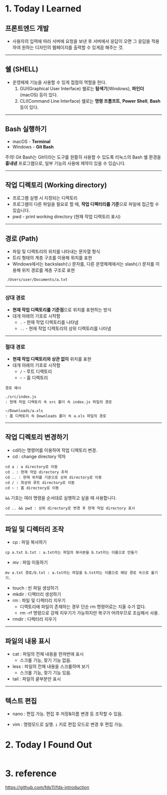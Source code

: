 # 1. Today I Learned


## 프론트엔드 개발

- 사용자의 입력에 따라 서버에 요청을 보낸 후 서버에서 응답이 오면 그 응답을 적용하여 원하는 디자인의 웹페이지를 출력할 수 있게끔 해주는 것.

---

## 쉘 (SHELL)

- 운영체제 기능을 사용할 수 있게 접점의 역할을 한다. 
    1. GUI(Graphical User Interface) 쉘로는 **탐색기**(Windows), **파인더**(macOS) 등이 있다.
    2. CLI(Command Line Interface) 쉘로는 **명령 프롬프트**, **Power Shell**, **Bash** 등이 있다.

---

## Bash 실행하기

- macOS - **Terminal**
- Windows - **Git Bash**

주의! Git Bash는 Git이라는 도구를 원활히 사용할 수 있도록 리눅스의 Bash 쉘 환경을 **흉내낸** 프로그램으로, 일부 기능의 사용에 제약이 있을 수 있습니다.

--- 

## 작업 디렉토리 (Working directory)

- 프로그램 실행 시 지정되는 디렉토리
- 프로그램이 다른 파일을 필요로 할 때, **작업 디렉터리를 기준**으로 파일에 접근할 수 있습니다.
- pwd - print working directory (현재 작업 디렉토리 표시)

---

## 경로 (Path)

- 파일 및 디렉토리의 위치를 나타내는 문자열 형식
- 트리 형태의 계층 구조를 이용해 위치를 표현
- Windows에서는 backslash(`\`) 문자를, 다른 운영체제에서는 slash(`/`) 문자를 이용해 위치 경로를 계층 구조로 표현

```
 /Users/user/Documents/a.txt
```

---

### 상대 경로

- **현재 작업 디렉토리를 기준점**으로 위치를 표현하는 방식
- 대개 아래의 기호로 시작함
  - `.` - 현재 작업 디렉토리를 나타냄
  - `..` - 현재 작업 디렉토리의 상위 디렉토리를 나타냄

---

### 절대 경로

- **현재 작업 디렉토리와 상관 없이** 위치를 표현
- 대개 아래의 기호로 시작함
  - `/` - 루트 디렉토리
  - `~` - 홈 디렉토리

```
경로 예시 

./src/index.js
: 현재 작업 디렉토리 속 src 폴더 속 index.js 파일의 경로

~/Downloads/a.xls 
: 홈 디렉토리 속 Downloads 폴더 속 a.xls 파일의 경로
```

---
## 작업 디렉토리 변경하기

- cd라는 명령어를 이용하여 작업 디렉토리 변경.
- cd : change directory 약자

```
cd a : a directory로 이동
cd . : 현재 작업 directory 추적
cd .. : 현재 위치를 기준으로 상위 directory로 이동
cd / : 최상위 루트 directory로 이동
cd ~ : 홈 directory로 이동
```

`&&` 기호는 여러 명령을 순서대로 실행하고 싶을 때 사용합니다.

```
cd .. && pwd : 상위 directory로 변경 후 현재 작업 directory 표시
```

---

## 파일 및 디렉터리 조작

- cp : 파일 복사하기
```
cp a.txt b.txt : a.txt라는 파일의 복사본을 b.txt라는 이름으로 만들기
```

- mv : 파일 이동하기
```
mv a.txt 경로/b.txt : a.txt라는 파일을 b.txt라는 이름으로 해당 경로 속으로 옮기기.
```

- touch : 빈 파일 생성하기
- mkdir : 디렉터리 생성하기
- rm : 파일 및 디렉터리 지우기
    - 디렉토리에 파일이 존재하는 경우 단순 rm 명령어로는 지울 수가 없다. 
    - rm -rf 명령으로 강제 지우기가 가능하지만 복구가 어려우므로 조심해서 사용.
- rmdir : 디렉터리 지우기

---

## 파일의 내용 표시

- cat : 파일의 전체 내용을 한꺼번에 표시
    - 스크롤 기능, 찾기 기능 없음.
- less : 파일의 전체 내용을 스크롤하며 보기
    - 스크롤 기능, 찾기 기능 있음.
- tail : 파일의 끝부분만 표시

---

## 텍스트 편집

- nano : 편집 가능. 편집 후 저장&이름 변경 등 조작할 수 있음.

- vim : 명령모드로 실행. `i` 키로 편집 모드로 변경 후 편집 가능.

# 2. Today I Found Out

```

```

# 3. reference

https://github.com/fds11/fds-introduction


